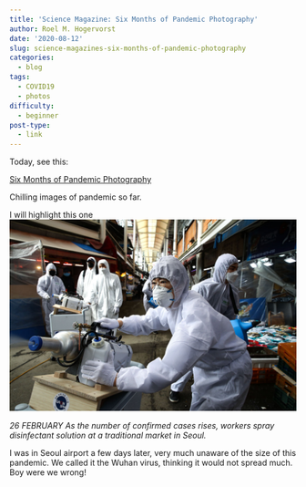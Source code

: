 ```yaml
---
title: 'Science Magazine: Six Months of Pandemic Photography'
author: Roel M. Hogervorst
date: '2020-08-12'
slug: science-magazines-six-months-of-pandemic-photography
categories:
  - blog
tags:
  - COVID19
  - photos
difficulty:
  - beginner
post-type:
  - link
---
```


Today, see this: 

[Six Months of Pandemic Photography](https://blogs.sciencemag.org/vis/2020/07/02/six-months-of-pandemic-photography/)

Chilling images of pandemic so far. 

I will highlight this one
![*26 FEBRUARY  As the number of confirmed cases rises, workers spray disinfectant solution at a traditional market in Seoul.*](science_mag_26_feb_seoul.jpg)

*26 FEBRUARY  As the number of confirmed cases rises, workers spray disinfectant solution at a traditional market in Seoul.*

I was in Seoul airport a few days later, very much unaware of the size of this pandemic. We called it the Wuhan virus, thinking it would not spread much. Boy were we wrong! 
